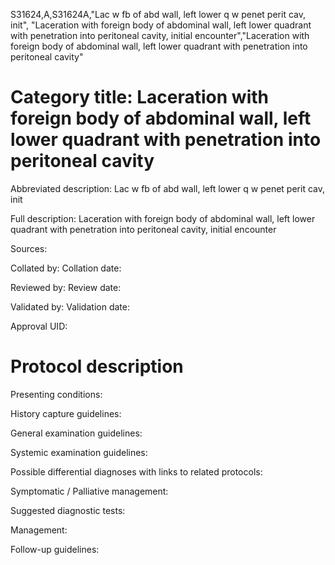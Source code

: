 S31624,A,S31624A,"Lac w fb of abd wall, left lower q w penet perit cav, init", "Laceration with foreign body of abdominal wall, left lower quadrant with penetration into peritoneal cavity, initial encounter","Laceration with foreign body of abdominal wall, left lower quadrant with penetration into peritoneal cavity"
# Category title: Laceration with foreign body of abdominal wall, left lower quadrant with penetration into peritoneal cavity

Abbreviated description: Lac w fb of abd wall, left lower q w penet perit cav, init

Full description: Laceration with foreign body of abdominal wall, left lower quadrant with penetration into peritoneal cavity, initial encounter

Sources:

Collated by:
Collation date:

Reviewed by:
Review date:

Validated by:
Validation date:

Approval UID:

# Protocol description

Presenting conditions:

History capture guidelines:

General examination guidelines:

Systemic examination guidelines:

Possible differential diagnoses with links to related protocols:

Symptomatic / Palliative management:

Suggested diagnostic tests:

Management:

Follow-up guidelines:
